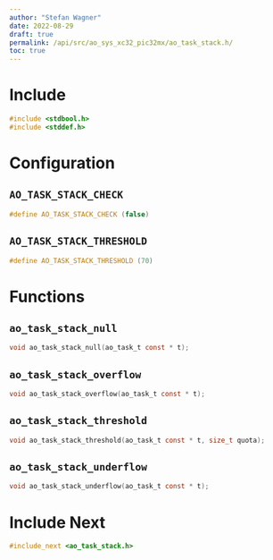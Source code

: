 ```yaml
---
author: "Stefan Wagner"
date: 2022-08-29
draft: true
permalink: /api/src/ao_sys_xc32_pic32mx/ao_task_stack.h/
toc: true
---
```


# Include

```c
#include <stdbool.h>
#include <stddef.h>
```

# Configuration

## `AO_TASK_STACK_CHECK`

```c
#define AO_TASK_STACK_CHECK (false)
```

## `AO_TASK_STACK_THRESHOLD`

```c
#define AO_TASK_STACK_THRESHOLD (70)
```

# Functions

## `ao_task_stack_null`

```c
void ao_task_stack_null(ao_task_t const * t);
```

## `ao_task_stack_overflow`

```c
void ao_task_stack_overflow(ao_task_t const * t);
```

## `ao_task_stack_threshold`

```c
void ao_task_stack_threshold(ao_task_t const * t, size_t quota);
```

## `ao_task_stack_underflow`

```c
void ao_task_stack_underflow(ao_task_t const * t);
```

# Include Next

```c
#include_next <ao_task_stack.h>
```
